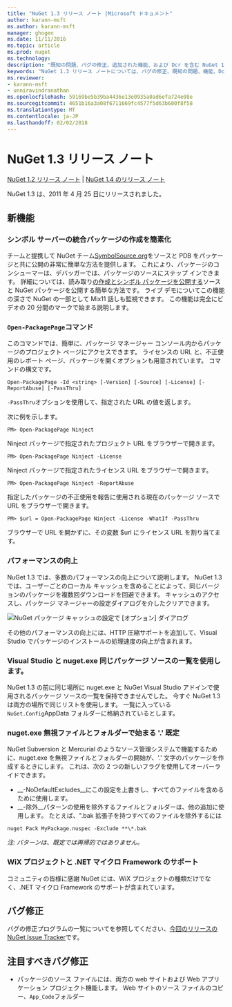 ```yaml
---
title: "NuGet 1.3 リリース ノート |Microsoft ドキュメント"
author: karann-msft
ms.author: karann-msft
manager: ghogen
ms.date: 11/11/2016
ms.topic: article
ms.prod: nuget
ms.technology: 
description: "既知の問題、バグの修正、追加された機能、および Dcr を含む NuGet 1.3 リリース ノートです。"
keywords: "NuGet 1.3 リリース ノートについては、バグの修正、既知の問題、機能、Dcr を追加します。"
ms.reviewer:
- karann-msft
- unniravindranathan
ms.openlocfilehash: 59169be5b39ba4436e13e0935a0ad6efa724e08e
ms.sourcegitcommit: 4651b16a3a08f6711669fc4577f5d63b600f8f58
ms.translationtype: MT
ms.contentlocale: ja-JP
ms.lasthandoff: 02/02/2018
---
```

# <a name="nuget-13-release-notes"></a>NuGet 1.3 リリース ノート

[NuGet 1.2 リリース ノート](../release-notes/nuget-1.2.md) | [NuGet 1.4 のリリース ノート](../release-notes/nuget-1.4.md)

NuGet 1.3 は、2011 年 4 月 25 日にリリースされました。

## <a name="new-features"></a>新機能

### <a name="streamlined-package-creation-with-symbol-server-integration"></a>シンボル サーバーの統合パッケージの作成を簡素化

チームと提携して NuGet チーム[SymbolSource.org](http://www.symbolsource.org/)をソースと PDB をパッケージと共に公開の非常に簡単な方法を提供します。 これにより、パッケージのコンシューマーは、デバッガーでは、パッケージのソースにステップ インできます。 詳細については、読み取り[の作成とシンボル パッケージを公開する](../create-packages/symbol-packages.md)ソースと NuGet パッケージを公開する簡単な方法です。 ライブ デモについてこの機能の深さで NuGet の一部として Mix11 話しも監視できます。 この機能は完全にビデオの 20 分間のマークで始まる説明します。

### <a name="open-packagepage-command"></a>`Open-PackagePage`コマンド

このコマンドでは、簡単に、パッケージ マネージャー コンソール内からパッケージのプロジェクト ページにアクセスできます。 ライセンスの URL と、不正使用のレポート ページ、パッケージを開くオプションも用意されています。
コマンドの構文です。

    Open-PackagePage -Id <string> [-Version] [-Source] [-License] [-ReportAbuse] [-PassThru]

`-PassThru`オプションを使用して、指定された URL の値を返します。

次に例を示します。

    PM> Open-PackagePage Ninject

Ninject パッケージで指定されたプロジェクト URL をブラウザーで開きます。

    PM> Open-PackagePage Ninject -License

Ninject パッケージで指定されたライセンス URL をブラウザーで開きます。

    PM> Open-PackagePage Ninject -ReportAbuse

指定したパッケージの不正使用を報告に使用される現在のパッケージ ソースで URL をブラウザーで開きます。

    PM> $url = Open-PackagePage Ninject -License -WhatIf -PassThru

ブラウザーで URL を開かずに、その変数 $url にライセンス URL を割り当てます。

### <a name="performance-improvements"></a>パフォーマンスの向上

NuGet 1.3 では、多数のパフォーマンスの向上について説明します。 NuGet 1.3 では、ユーザーごとのローカル キャッシュを含めることによって、同じバージョンのパッケージを複数回ダウンロードを回避できます。 キャッシュのアクセスし、パッケージ マネージャーの設定ダイアログを介したクリアできます。

![NuGet パッケージ キャッシュの設定で [オプション] ダイアログ](./media/nuget-options.png)

その他のパフォーマンスの向上には、HTTP 圧縮サポートを追加して、Visual Studio でパッケージのインストールの処理速度の向上が含まれます。

### <a name="visual-studio-and-nugetexe-uses-the-same-list-of-package-sources"></a>Visual Studio と nuget.exe 同じパッケージ ソースの一覧を使用します。

NuGet 1.3 の前に同じ場所に nuget.exe と NuGet Visual Studio アドインで使用されるパッケージ ソースの一覧を保持できませんでした。 今すぐ NuGet 1.3 は両方の場所で同じリストを使用します。 一覧に入っている`NuGet.Config`AppData フォルダーに格納されているとします。

### <a name="nugetexe-ignores-files-and-folders-that-start-with--by-default"></a>nuget.exe 無視ファイルとフォルダーで始まる '.' 既定

NuGet Subversion と Mercurial のようなソース管理システムで機能するために、nuget.exe を無視ファイルとフォルダーの開始が、'.' 文字のパッケージを作成するときにします。 これは、次の 2 つの新しいフラグを使用してオーバーライドできます。

* __-NoDefaultExcludes__にこの設定を上書きし、すべてのファイルを含めるために使用します。
* __-除外__パターンの使用を除外するファイルとフォルダーは、他の追加に使用します。 たとえば、".bak 拡張子を持つすべてのファイルを除外するには

```
nuget Pack MyPackage.nuspec -Exclude **\*.bak
```  

_注: パターンは、既定では再帰的ではありません。_

### <a name="support-for-wix-projects-and-the-net-micro-framework"></a>WiX プロジェクトと .NET マイクロ Framework のサポート

コミュニティの皆様に感謝 NuGet には、WiX プロジェクトの種類だけでなく、.NET マイクロ Framework のサポートが含まれています。

## <a name="bug-fixes"></a>バグ修正

バグの修正プログラムの一覧についてを参照してください、[今回のリリースの NuGet Issue Tracker](http://nuget.codeplex.com/workitem/list/advanced?keyword=&status=All&type=All&priority=All&release=NuGet%201.3&assignedTo=All&component=All&sortField=LastUpdatedDate&sortDirection=Descending&page=0)です。

## <a name="bug-fixes-worth-noting"></a>注目すべきバグ修正

* パッケージのソース ファイルには、両方の web サイトおよび Web アプリケーション プロジェクト機能します。
Web サイトのソース ファイルのコピー、`App_Code`フォルダー
